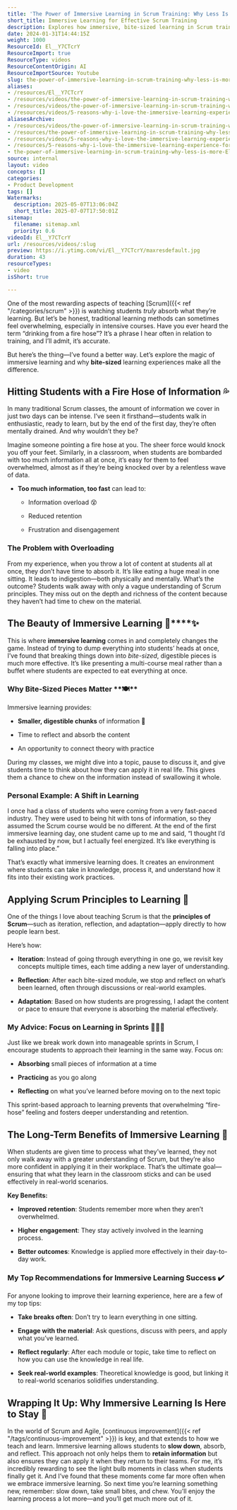 ```yaml
---
title: 'The Power of Immersive Learning in Scrum Training: Why Less Is More'
short_title: Immersive Learning for Effective Scrum Training
description: Explores how immersive, bite-sized learning in Scrum training boosts retention, engagement, and real-world application by reducing information overload and promoting reflection.
date: 2024-01-31T14:44:15Z
weight: 1000
ResourceId: El__Y7CTcrY
ResourceImport: true
ResourceType: videos
ResourceContentOrigin: AI
ResourceImportSource: Youtube
slug: the-power-of-immersive-learning-in-scrum-training-why-less-is-more
aliases:
- /resources/El__Y7CTcrY
- /resources/videos/the-power-of-immersive-learning-in-scrum-training-why-less-is-more-El__Y7CTcrY
- /resources/videos/the-power-of-immersive-learning-in-scrum-training-why-less-is-more
- /resources/videos/5-reasons-why-i-love-the-immersive-learning-experience-for-students-part-1
aliasesArchive:
- /resources/videos/the-power-of-immersive-learning-in-scrum-training-why-less-is-more
- /resources/the-power-of-immersive-learning-in-scrum-training-why-less-is-more
- /resources/videos/5-reasons-why-i-love-the-immersive-learning-experience-for-students-part-1
- /resources/5-reasons-why-i-love-the-immersive-learning-experience-for-students-part-1
- the-power-of-immersive-learning-in-scrum-training-why-less-is-more-El__Y7CTcrY
source: internal
layout: video
concepts: []
categories:
- Product Development
tags: []
Watermarks:
  description: 2025-05-07T13:06:04Z
  short_title: 2025-07-07T17:50:01Z
sitemap:
  filename: sitemap.xml
  priority: 0.6
videoId: El__Y7CTcrY
url: /resources/videos/:slug
preview: https://i.ytimg.com/vi/El__Y7CTcrY/maxresdefault.jpg
duration: 43
resourceTypes:
- video
isShort: true

---
```

One of the most rewarding aspects of teaching [Scrum]({{< ref "/categories/scrum" >}}) is watching students _truly_ absorb what they’re learning. But let’s be honest, traditional learning methods can sometimes feel overwhelming, especially in intensive courses. Have you ever heard the term “drinking from a fire hose”? It’s a phrase I hear often in relation to training, and I’ll admit, it’s accurate.

But here’s the thing—I’ve found a better way. Let’s explore the magic of immersive learning and why **bite-sized** learning experiences make all the difference.

## **Hitting Students with a Fire Hose of Information** **💦**

In many traditional Scrum classes, the amount of information we cover in just two days can be intense. I’ve seen it firsthand—students walk in enthusiastic, ready to learn, but by the end of the first day, they’re often mentally drained. And why wouldn’t they be?

Imagine someone pointing a fire hose at you. The sheer force would knock you off your feet. Similarly, in a classroom, when students are bombarded with too much information all at once, it’s easy for them to feel overwhelmed, almost as if they’re being knocked over by a relentless wave of data.

- **Too much information, too fast** can lead to:
    - Information overload 😵
    
    - Reduced retention
    
    - Frustration and disengagement

### **The Problem with Overloading**

From my experience, when you throw a lot of content at students all at once, they don’t have time to absorb it. It’s like eating a huge meal in one sitting. It leads to indigestion—both physically and mentally. What’s the outcome? Students walk away with only a vague understanding of Scrum principles. They miss out on the depth and richness of the content because they haven’t had time to chew on the material.

## **The Beauty of Immersive Learning 🧠****✨**

This is where **immersive learning** comes in and completely changes the game. Instead of trying to dump everything into students’ heads at once, I’ve found that breaking things down into _bite-sized_, digestible pieces is much more effective. It’s like presenting a multi-course meal rather than a buffet where students are expected to eat everything at once.

### **Why Bite-Sized Pieces Matter** **🍽****️**

Immersive learning provides:

- **Smaller, digestible chunks** of information 🧩

- Time to reflect and absorb the content

- An opportunity to connect theory with practice

During my classes, we might dive into a topic, pause to discuss it, and give students time to think about how they can apply it in real life. This gives them a chance to chew on the information instead of swallowing it whole.

### **Personal Example: A Shift in Learning**

I once had a class of students who were coming from a very fast-paced industry. They were used to being hit with tons of information, so they assumed the Scrum course would be no different. At the end of the first immersive learning day, one student came up to me and said, “I thought I’d be exhausted by now, but I actually feel energized. It’s like everything is falling into place.”

That’s exactly what immersive learning does. It creates an environment where students can take in knowledge, process it, and understand how it fits into their existing work practices.

## **Applying Scrum Principles to Learning** **🚀**

One of the things I love about teaching Scrum is that the **principles of Scrum**—such as iteration, reflection, and adaptation—apply directly to how people learn best.

Here’s how:

- **Iteration**: Instead of going through everything in one go, we revisit key concepts multiple times, each time adding a new layer of understanding.

- **Reflection**: After each bite-sized module, we stop and reflect on what’s been learned, often through discussions or real-world examples.

- **Adaptation**: Based on how students are progressing, I adapt the content or pace to ensure that everyone is absorbing the material effectively.

### **My Advice: Focus on Learning in Sprints** **🏃****‍****♂****️****💡**

Just like we break work down into manageable sprints in Scrum, I encourage students to approach their learning in the same way. Focus on:

- **Absorbing** small pieces of information at a time

- **Practicing** as you go along

- **Reflecting** on what you’ve learned before moving on to the next topic

This sprint-based approach to learning prevents that overwhelming “fire-hose” feeling and fosters deeper understanding and retention.

## **The Long-Term Benefits of Immersive Learning** **🎯**

When students are given time to process what they’ve learned, they not only walk away with a greater understanding of Scrum, but they’re also more confident in applying it in their workplace. That’s the ultimate goal—ensuring that what they learn in the classroom sticks and can be used effectively in real-world scenarios.

**Key Benefits:**

- **Improved retention**: Students remember more when they aren’t overwhelmed.

- **Higher engagement**: They stay actively involved in the learning process.

- **Better outcomes**: Knowledge is applied more effectively in their day-to-day work.

### **My Top Recommendations for Immersive Learning Success** **✔️**

For anyone looking to improve their learning experience, here are a few of my top tips:

- **Take breaks often**: Don’t try to learn everything in one sitting.

- **Engage with the material**: Ask questions, discuss with peers, and apply what you’ve learned.

- **Reflect regularly**: After each module or topic, take time to reflect on how you can use the knowledge in real life.

- **Seek real-world examples**: Theoretical knowledge is good, but linking it to real-world scenarios solidifies understanding.

## **Wrapping It Up: Why Immersive Learning Is Here to Stay** **🌟**

In the world of Scrum and Agile, [continuous improvement]({{< ref "/tags/continuous-improvement" >}}) is key, and that extends to how we teach and learn. Immersive learning allows students to **slow down**, absorb, and reflect. This approach not only helps them to **retain information** but also ensures they can apply it when they return to their teams. For me, it’s incredibly rewarding to see the light bulb moments in class when students finally get it. And I’ve found that these moments come far more often when we embrace immersive learning. So next time you’re learning something new, remember: slow down, take small bites, and chew. You’ll enjoy the learning process a lot more—and you’ll get much more out of it.
